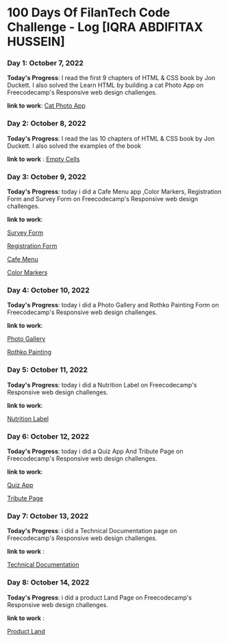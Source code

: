 # 100 Days Of FilanTech Code Challenge - Log [IQRA ABDIFITAX HUSSEIN]

### Day 1: October 7, 2022

**Today's Progress**: I read the first 9 chapters of HTML & CSS book by Jon Duckett. I also solved the Learn HTML by building a cat Photo App on Freecodecamp's Responsive web design challenges.

**link to work**: [Cat Photo App](https://github.com/IQRA-ABDI/100DaysOfFilanTechCode/tree/main/HTML_CSS)

### Day 2: October 8, 2022

**Today's Progress**: I read the las 10 chapters of HTML & CSS book by Jon Duckett. I also solved the examples of the book

**link to work** : 
[Empty Cells](https://github.com/IQRA-ABDI/100DaysOfFilanTechCode/tree/main/HTML_CSS)

### Day 3: October 9, 2022

**Today's Progress**: today i did a Cafe Menu app ,Color Markers, Registration Form and Survey Form on Freecodecamp's Responsive web design challenges.

**link to work**:

[Survey Form](https://github.com/IQRA-ABDI/100DaysOfFilanTechCode/blob/main/HTML_CSS/Survey_Form.html)

[Registration Form](https://github.com/IQRA-ABDI/100DaysOfFilanTechCode/blob/main/HTML_CSS/Registration_Form.html)

[Cafe Menu](https://github.com/IQRA-ABDI/100DaysOfFilanTechCode/blob/main/HTML_CSS/Cafe.Menu.html)

[Color Markers](https://github.com/IQRA-ABDI/100DaysOfFilanTechCode/blob/main/HTML_CSS/Color_Markers.html)

### Day 4: October 10, 2022

**Today's Progress**: today i did a Photo Gallery  and Rothko Painting Form on Freecodecamp's Responsive web design challenges.

**link to work**: 

[Photo Gallery](https://github.com/IQRA-ABDI/100DaysOfFilanTechCode/blob/main/HTML_CSS/PhotoGallery)

[Rothko Painting](https://github.com/IQRA-ABDI/100DaysOfFilanTechCode/blob/main/HTML_CSS/RothkoPainting)


### Day 5: October 11, 2022

**Today's Progress**: today i did a Nutrition Label on Freecodecamp's Responsive web design challenges.

**link to work**: 

[Nutrition Label](https://github.com/IQRA-ABDI/100DaysOfFilanTechCode/blob/main/HTML_CSS/NutritionLabel.html)


### Day 6: October 12, 2022

**Today's Progress**: today i did a Quiz App And Tribute Page on Freecodecamp's Responsive web design challenges.

**link to work**: 

[Quiz App](https://github.com/IQRA-ABDI/100DaysOfFilanTechCode/blob/main/HTML_CSS/QuzApp.html)

[Tribute Page](https://github.com/IQRA-ABDI/100DaysOfFilanTechCode/blob/main/HTML_CSS/TributeProject.html)


### Day 7: October 13, 2022

**Today's Progress**: i did a Technical Documentation page on Freecodecamp's Responsive web design challenges.

**link to work** : 

[Technical Documentation](https://github.com/IQRA-ABDI/100DaysOfFilanTechCode/tree/main/HTML_CSS)



### Day 8: October 14, 2022

**Today's Progress**: i did a product Land Page on Freecodecamp's Responsive web design challenges.

**link to work** : 

[Product Land](https://github.com/IQRA-ABDI/100DaysOfFilanTechCode/blob/main/HTML_CSS/ProductLand)

